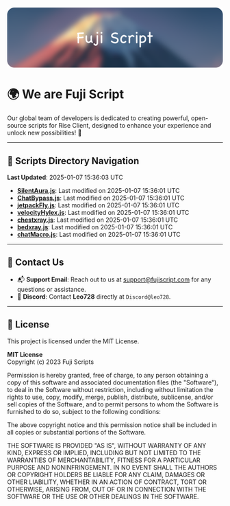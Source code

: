![Banner](.github/b.webp)

# 🌍 **We are Fuji Script**

Our global team of developers is dedicated to creating powerful, open-source scripts for Rise Client, designed to enhance your experience and unlock new possibilities! 🌟

---
<!-- SCRIPTS_NAVIGATION_START -->
## 📂 **Scripts Directory Navigation**

**Last Updated**: 2025-01-07 15:36:03 UTC

- **[SilentAura.js](scripts/SilentAura.js)**: Last modified on 2025-01-07 15:36:01 UTC
- **[ChatBypass.js](scripts/ChatBypass.js)**: Last modified on 2025-01-07 15:36:01 UTC
- **[jetpackFly.js](scripts/jetpackFly.js)**: Last modified on 2025-01-07 15:36:01 UTC
- **[velocityHylex.js](scripts/velocityHylex.js)**: Last modified on 2025-01-07 15:36:01 UTC
- **[chestxray.js](scripts/chestxray.js)**: Last modified on 2025-01-07 15:36:01 UTC
- **[bedxray.js](scripts/bedxray.js)**: Last modified on 2025-01-07 15:36:01 UTC
- **[chatMacro.js](scripts/chatMacro.js)**: Last modified on 2025-01-07 15:36:01 UTC

<!-- SCRIPTS_NAVIGATION_END -->

---

## 💬 **Contact Us**  
- 📬 **Support Email**: Reach out to us at [support@fujiscript.com](mailto:support@fujiscript.com) for any questions or assistance.  
- 💬 **Discord**: Contact **Leo728** directly at `Discord@leo728`.

---

## 📜 **License**

This project is licensed under the MIT License.  

**MIT License**  
Copyright (c) 2023 Fuji Scripts  

Permission is hereby granted, free of charge, to any person obtaining a copy of this software and associated documentation files (the "Software"), to deal in the Software without restriction, including without limitation the rights to use, copy, modify, merge, publish, distribute, sublicense, and/or sell copies of the Software, and to permit persons to whom the Software is furnished to do so, subject to the following conditions:  

The above copyright notice and this permission notice shall be included in all copies or substantial portions of the Software.  

THE SOFTWARE IS PROVIDED "AS IS", WITHOUT WARRANTY OF ANY KIND, EXPRESS OR IMPLIED, INCLUDING BUT NOT LIMITED TO THE WARRANTIES OF MERCHANTABILITY, FITNESS FOR A PARTICULAR PURPOSE AND NONINFRINGEMENT. IN NO EVENT SHALL THE AUTHORS OR COPYRIGHT HOLDERS BE LIABLE FOR ANY CLAIM, DAMAGES OR OTHER LIABILITY, WHETHER IN AN ACTION OF CONTRACT, TORT OR OTHERWISE, ARISING FROM, OUT OF OR IN CONNECTION WITH THE SOFTWARE OR THE USE OR OTHER DEALINGS IN THE SOFTWARE.  
